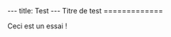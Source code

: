 <link rel="stylesheet" type="text/css" href="stylesheets/stylesheet.css" media="screen">
<link rel="stylesheet" type="text/css" href="stylesheets/pygment_trac.css" media="screen">
<link rel="stylesheet" type="text/css" href="stylesheets/print.css" media="print">
---
title: Test
---	
Titre de test
=============

Ceci est un essai !